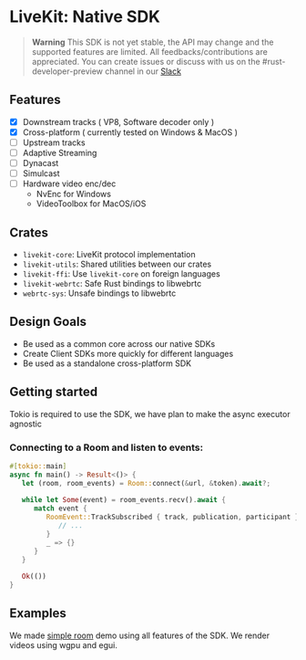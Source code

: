 # LiveKit: Native SDK

> **Warning**
> This SDK is not yet stable, the API may change and the supported features are limited.
> All feedbacks/contributions are appreciated. You can create issues or discuss with us on the #rust-developer-preview channel in our [Slack](https://livekit.io/join-slack)

## Features

- [x] Downstream tracks ( VP8, Software decoder only )
- [x] Cross-platform ( currently tested on Windows & MacOS )
- [ ] Upstream tracks 
- [ ] Adaptive Streaming
- [ ] Dynacast
- [ ] Simulcast
- [ ] Hardware video enc/dec
   - NvEnc for Windows
   - VideoToolbox for MacOS/iOS

## Crates
- `livekit-core`: LiveKit protocol implementation
- `livekit-utils`: Shared utilities between our crates
- `livekit-ffi`: Use `livekit-core` on foreign languages
- `livekit-webrtc`: Safe Rust bindings to libwebrtc 
- `webrtc-sys`: Unsafe bindings to libwebrtc 

## Design Goals
- Be used as a common core across our native SDKs
- Create Client SDKs more quickly for different languages
- Be used as a standalone cross-platform SDK

## Getting started
Tokio is required to use the SDK, we have plan to make the async executor agnostic
### Connecting to a Room and listen to events:
```rust
#[tokio::main]
async fn main() -> Result<()> {
   let (room, room_events) = Room::connect(&url, &token).await?;
   
   while let Some(event) = room_events.recv().await {
      match event {
         RoomEvent::TrackSubscribed { track, publication, participant } => {
            // ...
         }
         _ => {}
      }
   }
   
   Ok(())
}
```

## Examples
We made [simple room](https://github.com/livekit/client-sdk-native/tree/main/examples/simple_room) demo using all features of the SDK. We render videos using wgpu and egui.
